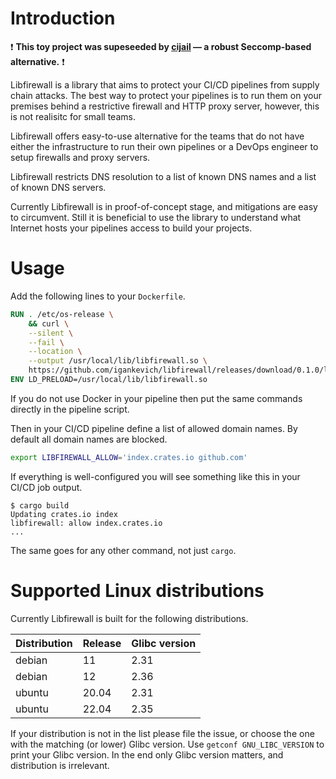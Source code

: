 # Introduction

❗ **This toy project was supeseeded by [cijail](https://github.com/staex-io/cijail) — a robust Seccomp-based alternative.** ❗

Libfirewall is a library that aims to protect your CI/CD pipelines from supply chain attacks.
The best way to protect your pipelines is to run them on your premises behind a restrictive firewall and HTTP proxy server, however,
this is not realisitc for small teams.

Libfirewall offers easy-to-use alternative for the teams
that do not have either the infrastructure to run their own pipelines or
a DevOps engineer to setup firewalls and proxy servers.

Libfirewall restricts DNS resolution to a list of known DNS names
and a list of known DNS servers.

Currently Libfirewall is in proof-of-concept stage, and mitigations are easy to circumvent.
Still it is beneficial to use the library to understand
what Internet hosts your pipelines access to build your projects.


# Usage

Add the following lines to your `Dockerfile`.

```dockerfile
RUN . /etc/os-release \
    && curl \
    --silent \
    --fail \
    --location \
    --output /usr/local/lib/libfirewall.so \
    https://github.com/igankevich/libfirewall/releases/download/0.1.0/libfirewall-$ID-$VERSION_ID.so
ENV LD_PRELOAD=/usr/local/lib/libfirewall.so
```
If you do not use Docker in your pipeline then put the same commands directly in the pipeline script.

Then in your CI/CD pipeline define a list of allowed domain names.
By default all domain names are blocked.

```bash
export LIBFIREWALL_ALLOW='index.crates.io github.com'
```

If everything is well-configured you will see something like this in your CI/CD job output.

    $ cargo build
    Updating crates.io index
    libfirewall: allow index.crates.io
    ...

The same goes for any other command, not just `cargo`.


# Supported Linux distributions

Currently Libfirewall is built for the following distributions.

| Distribution | Release | Glibc version |
|--------------|---------|---------------|
| debian | 11 | 2.31 |
| debian | 12 | 2.36 |
| ubuntu | 20.04 | 2.31 |
| ubuntu | 22.04 | 2.35 |

If your distribution is not in the list please file the issue,
or choose the one with the matching (or lower) Glibc version.
Use `getconf GNU_LIBC_VERSION` to print your Glibc version.
In the end only Glibc version matters, and distribution is irrelevant.
